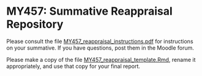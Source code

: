 # MY457: Summative Reappraisal Repository

Please consult the file [MY457_reappraisal_instructions.pdf](https://github.com/LSE-MY457/summative_reappraisal_template/blob/main/MY457_reappraisal_instructions.pdf) for instructions on your summative. If you have questions, post them in the Moodle forum.

Please make a copy of the file [MY457_reappraisal_template.Rmd](https://github.com/LSE-MY457/summative_reappraisal_template/blob/main/MY457_reappraisal_template.Rmd), rename it appropriately, and use that copy for your final report.
